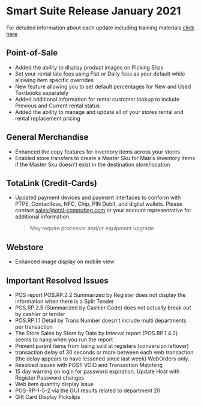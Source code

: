 # Smart Suite Release January 2021

<PageHeader />

For detailed information about each update including training materials [click here](https://training.total-computing.com/)

## Point-of-Sale

* Added the ability to display product images on Picking Slips
* Set your rental late fees using Flat or Daily fees as your default while allowing item specific overrides
* New feature allowing you to set default percentages for New and Used Textbooks separately
* Added additional information for rental customer lookup to include Previous and Current rental status
* Added the ability to manage and update all of your stores rental and rental replacement pricing

## General Merchandise

* Enhanced the copy features for inventory items across your stores
* Enabled store transfers to create a Master Sku for Matrix inventory items if the Master Sku doesn't exist in the destination store/location

## TotaLink (Credit-Cards)

* Updated payment devices and payment interfaces to conform with PTPE, Contactless, NFC, Chip, PIN Debit, and digital wallets. Please contact [sales@total-computing.com](mailto:sales@total-computing.com) or your account representative for additional information.
    > May require processor and/or equipment upgrade

## Webstore

* Enhanced image display on mobile view

## Important Resolved Issues

* POS report POS.RP.2.2 Summarized by Register does not display the information when there is a Split Tender
* POS.RP.2.5 (Summarized by Cashier Code) does not actually break out by cashier or tender
* POS.RP.1.1 Detail by Trans Number doesn't include multi departments per transaction
* The Store Sales by Store by Date by Interval report (POS.RP.1.4.2) seems to hang when you run the report
* Prevent parent items from being sold at registers (conversion leftover)
* transaction delay of 30 seconds or more between each web transaction (the delay appears to have lessened since last week) WebOrders only. 
* Resolved issues with POST VOID and Transaction Matching
* 15 day warning on login for password expiration.
Update Host with Register Password changes
* Web item quantity display issue
* POS-RP-1-5-2 via the GUI results related to department 20
* Gift Card Display Pickslips 

<PageFooter />